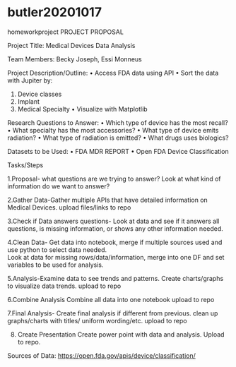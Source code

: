 # butler20201017
homeworkproject
PROJECT PROPOSAL



Project Title:  Medical Devices Data Analysis

Team Members: Becky Joseph, Essi Monneus

Project Description/Outline:
•	Access FDA data using API
•	Sort the data with Jupiter by:
1)	Device classes
2)	Implant
3)	Medical Specialty
•	Visualize with Matplotlib

Research Questions to Answer:
•	Which type of device has the most recall?
•	What specialty has the most accessories?
•	What type of device emits radiation?
•	What type of radiation is emitted?
•	What drugs uses biologics? 


Datasets to be Used:
•	FDA MDR REPORT
•	Open FDA Device Classification


Tasks/Steps

1.Proposal- what questions are we trying to answer? Look at what kind of information do we want to answer?  

2.Gather Data-Gather multiple APIs that have detailed information on Medical Devices. upload files/links to repo

3.Check if Data answers questions- Look at data and see if it answers all questions, is missing information, or shows any other information needed.

4.Clean Data- Get data into notebook, merge if multiple sources used and use python to select data needed.  
  Look at data for missing rows/data/information, merge into one DF and set variables to be used for analysis.

5.Analysis-Examine data to see trends and patterns.  Create charts/graphs to visualize data trends. upload to repo

6.Combine Analysis Combine all data into one notebook upload to repo 

7.Final Analysis- Create final analysis if different from previous.  clean up graphs/charts with titles/ uniform wording/etc. upload to repo

8. Create Presentation  Create power point with data and analysis.  Upload to repo.

Sources of Data:
https://open.fda.gov/apis/device/classification/

